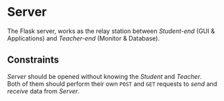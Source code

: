 # Server

The Flask server, works as the relay station between *Student-end* (GUI & Applications) and *Teacher-end* (Monitor & Database).

## Constraints

*Server* should be opened without knowing the *Student* and *Teacher*. \
Both of them should perform their own `POST` and `GET` requests to *send* and *receive* data from *Server*.
